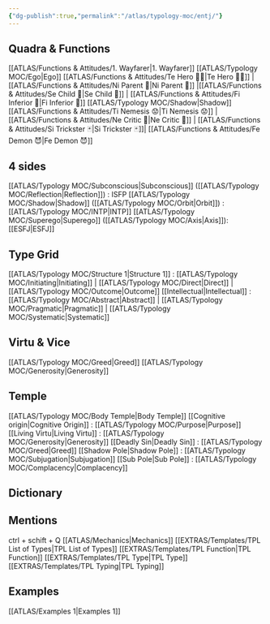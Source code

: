 ```yaml
---
{"dg-publish":true,"permalink":"/atlas/typology-moc/entj/"}
---
```



## Quadra & Functions
[[ATLAS/Functions & Attitudes/1. Wayfarer\|1. Wayfarer]] 
[[ATLAS/Typology MOC/Ego\|Ego]]
[[ATLAS/Functions & Attitudes/Te Hero 🦸‍♂️\|Te Hero 🦸‍♂️]] | [[ATLAS/Functions & Attitudes/Ni Parent 🤰\|Ni Parent 🤰]] |[[ATLAS/Functions & Attitudes/Se Child 🧒\|Se Child 🧒]]  | [[ATLAS/Functions & Attitudes/Fi Inferior 👶\|Fi Inferior 👶]]
[[ATLAS/Typology MOC/Shadow\|Shadow]] 
[[ATLAS/Functions & Attitudes/Ti Nemesis 😟\|Ti Nemesis 😟]] | [[ATLAS/Functions & Attitudes/Ne Critic 👵\|Ne Critic 👵]] |  [[ATLAS/Functions & Attitudes/Si Trickster 🃏\|Si Trickster 🃏]]| [[ATLAS/Functions & Attitudes/Fe Demon 😈\|Fe Demon 😈]]

## 4 sides  
[[ATLAS/Typology MOC/Subconscious\|Subconscious]] ([[ATLAS/Typology MOC/Reflection\|Reflection]]) : ISFP
[[ATLAS/Typology MOC/Shadow\|Shadow]] ([[ATLAS/Typology MOC/Orbit\|Orbit]]) : [[ATLAS/Typology MOC/INTP\|INTP]]
[[ATLAS/Typology MOC/Superego\|Superego]] ([[ATLAS/Typology MOC/Axis\|Axis]]): [[ESFJ\|ESFJ]] 

## Type Grid 
[[ATLAS/Typology MOC/Structure 1\|Structure 1]] : [[ATLAS/Typology MOC/Initiating\|Initiating]] | [[ATLAS/Typology MOC/Direct\|Direct]] | [[ATLAS/Typology MOC/Outcome\|Outcome]]
[[Intellectual\|Intellectual]] : [[ATLAS/Typology MOC/Abstract\|Abstract]] | [[ATLAS/Typology MOC/Pragmatic\|Pragmatic]] | [[ATLAS/Typology MOC/Systematic\|Systematic]]

## Virtu & Vice
 [[ATLAS/Typology MOC/Greed\|Greed]] [[ATLAS/Typology MOC/Generosity\|Generosity]] 

## Temple 
[[ATLAS/Typology MOC/Body Temple\|Body Temple]]
[[Cognitive origin\|Cognitive Origin]] : [[ATLAS/Typology MOC/Purpose\|Purpose]]
[[Living Virtu\|Living Virtu]] : [[ATLAS/Typology MOC/Generosity\|Generosity]]
[[Deadly Sin\|Deadly Sin]] : [[ATLAS/Typology MOC/Greed\|Greed]]
[[Shadow Pole\|Shadow Pole]] : [[ATLAS/Typology MOC/Subjugation\|Subjugation]]
[[Sub Pole\|Sub Pole]] : [[ATLAS/Typology MOC/Complacency\|Complacency]]

## Dictionary


## Mentions 
ctrl + schift + Q
[[ATLAS/Mechanics\|Mechanics]]
[[EXTRAS/Templates/TPL List of Types\|TPL List of Types]]
[[EXTRAS/Templates/TPL Function\|TPL Function]]
[[EXTRAS/Templates/TPL Type\|TPL Type]]
[[EXTRAS/Templates/TPL Typing\|TPL Typing]]

## Examples 
[[ATLAS/Examples 1\|Examples 1]] 
